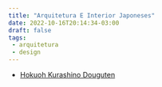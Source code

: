```yaml
---
title: "Arquitetura E Interior Japoneses"
date: 2022-10-16T20:14:34-03:00
draft: false
tags:
 - arquitetura
 - design
---
```


+ [Hokuoh Kurashino Douguten](https://hokuohkurashi.com)
